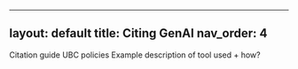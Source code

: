 ___
layout: default
title: Citing GenAI
nav_order: 4
---
Citation guide
UBC policies
Example description of tool used + how? 
